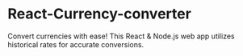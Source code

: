 # React-Currency-converter
Convert currencies with ease! This React &amp; Node.js web app utilizes historical rates for accurate conversions.
